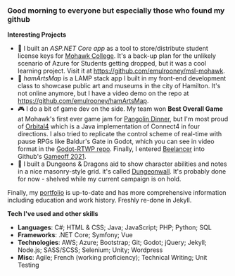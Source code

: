 ### Good morning to everyone but especially those who found my github

**Interesting Projects**
* 🏫 I built an *ASP.NET Core app* as a tool to store/distribute student license keys for [Mohawk College](https://mohawkcollege.ca). It's a back-up plan for the unlikely scenario of Azure for Students getting dropped, but it was a cool learning project. Visit it at https://github.com/emulrooney/msl-mohawk.
* 🎨 *hamArtsMap* is a LAMP stack app I built in my front-end development class to showcase public art and museums in the city of Hamilton. It's not online anymore, but I have a video demo on the repo at https://github.com/emulrooney/hamArtsMap.
* 🎮 I do a bit of game dev on the side. My team won **Best Overall Game** at Mohawk's first ever game jam for [Pangolin Dinner](https://github.com/emulrooney/PangolinGameJam), but I'm most proud of [Orbital4](https://github.com/emulrooney/Orbital4) which is a Java implementation of Connect4 in four directions. I also tried to replicate the control scheme of real-time with pause RPGs like Baldur's Gate in Godot, which you can see in video format in the [Godot-RTWP repo](https://github.com/emulrooney/godot-RTWP). Finally, I entered [Beelancer](https://github.com/emulrooney/beelancer) into Github's [Gameoff 2021](https://itch.io/jam/game-off-2021).
* 🐲 I built a Dungeons & Dragons aid to show character abilities and notes in a nice masonry-style grid. it's called [Dungeonwall](https://github.com/emulrooney/dungeonwall). It's probably done for now - shelved while my current campaign is on hold. 

Finally, my [portfolio](https://emulrooney.github.io) is up-to-date and has more comprehensive information including education and work history. Freshly re-done in Jekyll.

**Tech I've used and other skills**
* **Languages**: C#; HTML & CSS; Java; JavaScript; PHP; Python; SQL
* **Frameworks**: .NET Core; Symfony; Vue
* **Technologies**: AWS; Azure; Bootstrap; Git; Godot; jQuery; Jekyll; Node.js; SASS/SCSS; Selenium; Unity; Wordpress
* **Misc**: Agile; French (working proficiency); Technical Writing; Unit Testing
